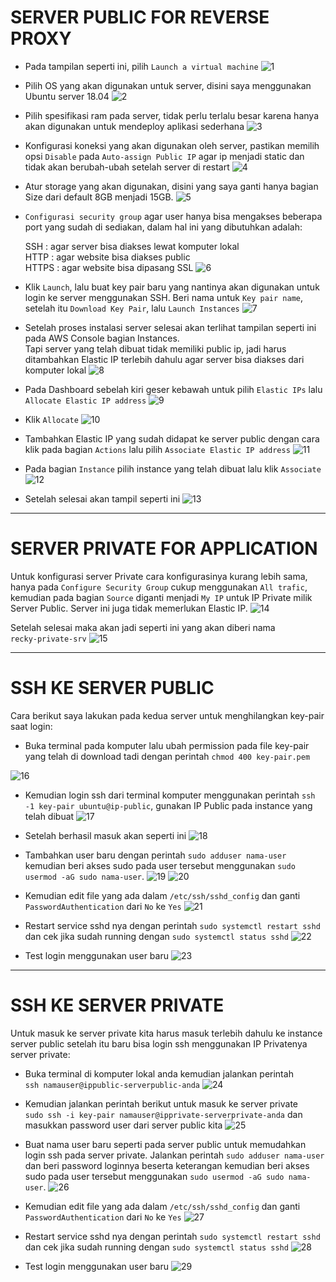 # SERVER PUBLIC FOR REVERSE PROXY

- Pada tampilan seperti ini, pilih `Launch a virtual machine`
  ![1](https://user-images.githubusercontent.com/45087061/101750801-16988600-3b02-11eb-9da7-b8720bf531d9.png)

- Pilih OS yang akan digunakan untuk server, disini saya menggunakan Ubuntu server 18.04
  ![2](https://user-images.githubusercontent.com/45087061/101751756-39776a00-3b03-11eb-9025-b2a114ca3d32.png)

- Pilih spesifikasi ram pada server, tidak perlu terlalu besar karena hanya akan digunakan untuk mendeploy aplikasi sederhana
  ![3](https://user-images.githubusercontent.com/45087061/101752619-4e083200-3b04-11eb-807c-6b5283ddf28f.png)

- Konfigurasi koneksi yang akan digunakan oleh server, pastikan memilih opsi `Disable` pada `Auto-assign Public IP` agar ip menjadi static dan tidak akan berubah-ubah setelah server di restart
  ![4](https://user-images.githubusercontent.com/45087061/101783212-92a7c380-3b2c-11eb-9239-e578b4a6316f.png)

- Atur storage yang akan digunakan, disini yang saya ganti hanya bagian Size dari default 8GB menjadi 15GB.
  ![5](https://user-images.githubusercontent.com/45087061/101784452-1b732f00-3b2e-11eb-8170-718a05310e29.png)

- `Configurasi security group` agar user hanya bisa mengakses beberapa port yang sudah di sediakan, dalam hal ini yang dibutuhkan adalah:

    SSH : agar server bisa diakses lewat komputer lokal\
    HTTP : agar website bisa diakses public\
    HTTPS : agar website bisa dipasang SSL
  ![6](https://user-images.githubusercontent.com/45087061/101784581-48274680-3b2e-11eb-8bea-cff7c50e7174.png)

- Klik `Launch`, lalu buat key pair baru yang nantinya akan digunakan untuk login ke server menggunakan SSH. Beri nama untuk `Key pair name`, setelah itu `Download Key Pair`, lalu `Launch Instances`
  ![7](https://user-images.githubusercontent.com/45087061/101785162-00ed8580-3b2f-11eb-87de-48d6a6d815ad.png)

- Setelah proses instalasi server selesai akan terlihat tampilan seperti ini pada AWS Console bagian Instances.\
Tapi server yang telah dibuat tidak memiliki public ip, jadi harus ditambahkan Elastic IP terlebih dahulu agar server bisa diakses dari komputer lokal
  ![8](https://user-images.githubusercontent.com/45087061/101785591-8709cc00-3b2f-11eb-9f5f-f734847ea194.png)

- Pada Dashboard sebelah kiri geser kebawah untuk pilih `Elastic IPs` lalu `Allocate Elastic IP address`
  ![9](https://user-images.githubusercontent.com/45087061/101786020-01d2e700-3b30-11eb-9c72-dd5675d0f01b.png)

- Klik `Allocate`
  ![10](https://user-images.githubusercontent.com/45087061/101786659-c258ca80-3b30-11eb-9f1e-6bf5bf1ec3e0.png)

- Tambahkan Elastic IP yang sudah didapat ke server public dengan cara klik pada bagian `Actions` lalu pilih `Associate Elastic IP address`
  ![11](https://user-images.githubusercontent.com/45087061/101786886-0fd53780-3b31-11eb-86cd-5fe4eb998f66.png)

- Pada bagian `Instance` pilih instance yang telah dibuat lalu klik `Associate`
  ![12](https://user-images.githubusercontent.com/45087061/101787180-63478580-3b31-11eb-8348-b477b9621ba3.png)

- Setelah selesai akan tampil seperti ini
  ![13](https://user-images.githubusercontent.com/45087061/101787431-a7d32100-3b31-11eb-817d-0e3a80b514d4.png)

---

# SERVER PRIVATE FOR APPLICATION

Untuk konfigurasi server Private cara konfigurasinya kurang lebih sama, hanya pada `Configure Security Group` cukup menggunakan `All trafic`, kemudian pada bagian `Source` diganti menjadi `My IP` untuk IP Private milik Server Public. Server ini juga tidak memerlukan Elastic IP.
![14](https://user-images.githubusercontent.com/45087061/101787847-1f08b500-3b32-11eb-9bc3-35b2f8e67c85.png)

Setelah selesai maka akan jadi seperti ini yang akan diberi nama\
`recky-private-srv`
![15](https://user-images.githubusercontent.com/45087061/101788361-963e4900-3b32-11eb-80fd-ecc76bd9b85d.png)

---

# SSH KE SERVER PUBLIC

Cara berikut saya lakukan pada kedua server untuk menghilangkan key-pair saat login:
- Buka terminal pada komputer lalu ubah permission pada file key-pair yang telah di download tadi dengan perintah `chmod 400 key-pair.pem`

![16](https://user-images.githubusercontent.com/45087061/101788871-2f6d5f80-3b33-11eb-92c5-b1d0a5ba6ad8.png)

- Kemudian login ssh dari terminal komputer menggunakan perintah `ssh -1 key-pair ubuntu@ip-public`, gunakan IP Public pada instance yang telah dibuat
![17](https://user-images.githubusercontent.com/45087061/101789491-f1247000-3b33-11eb-8209-dc090656f6eb.png)

- Setelah berhasil masuk akan seperti ini
![18](https://user-images.githubusercontent.com/45087061/101789922-714ad580-3b34-11eb-8fc9-4acf262c026a.png)

- Tambahkan user baru dengan perintah `sudo adduser nama-user` kemudian beri akses sudo pada user tersebut menggunakan `sudo usermod -aG sudo nama-user`.
![19](https://user-images.githubusercontent.com/45087061/101790375-f635ef00-3b34-11eb-855a-ad476584ffcb.png)
![20](https://user-images.githubusercontent.com/45087061/101790754-65134800-3b35-11eb-844b-5382a688a511.png)

- Kemudian edit file yang ada dalam `/etc/ssh/sshd_config` dan ganti `PasswordAuthentication` dari `No` ke `Yes`
![21](https://user-images.githubusercontent.com/45087061/101790990-9f7ce500-3b35-11eb-931f-8f1ee5f6ec5b.png)

- Restart service sshd nya dengan perintah `sudo systemctl restart sshd` dan cek jika sudah running dengan `sudo systemctl status sshd`
![22](https://user-images.githubusercontent.com/45087061/101791043-ac99d400-3b35-11eb-9f8d-46b6895f92d6.png)

- Test login menggunakan user baru
![23](https://user-images.githubusercontent.com/45087061/101791422-16b27900-3b36-11eb-9372-5cf23aad9989.png)

---

# SSH KE SERVER PRIVATE

Untuk masuk ke server private kita harus masuk terlebih dahulu ke instance server public setelah itu baru bisa login ssh menggunakan IP Privatenya server private:
- Buka terminal di komputer lokal anda kemudian jalankan perintah\
`ssh namauser@ippublic-serverpublic-anda`
![24](https://user-images.githubusercontent.com/45087061/102003203-b8081d80-3d36-11eb-972e-a4bedc08e3bf.png)

- Kemudian jalankan perintah berikut untuk masuk ke server private\
`sudo ssh -i key-pair namauser@ipprivate-serverprivate-anda` dan masukkan password user dari server public kita
![25](https://user-images.githubusercontent.com/45087061/102003267-b7bc5200-3d37-11eb-96f4-b9d57ef15d3a.png)

- Buat nama user baru seperti pada server public untuk memudahkan login ssh pada server private. Jalankan perintah `sudo adduser nama-user` dan beri password loginnya beserta keterangan kemudian beri akses sudo pada user tersebut menggunakan `sudo usermod -aG sudo nama-user`.
![26](https://user-images.githubusercontent.com/45087061/102003343-acb5f180-3d38-11eb-84cf-29d3fa9533df.png)

- Kemudian edit file yang ada dalam `/etc/ssh/sshd_config` dan ganti `PasswordAuthentication` dari `No` ke `Yes`
![27](https://user-images.githubusercontent.com/45087061/102003423-e0dde200-3d39-11eb-974a-303a9266998b.png)

- Restart service sshd nya dengan perintah `sudo systemctl restart sshd` dan cek jika sudah running dengan `sudo systemctl status sshd`
![28](https://user-images.githubusercontent.com/45087061/102003444-1256ad80-3d3a-11eb-9afc-9c0401cb7427.png)

- Test login menggunakan user baru
![29](https://user-images.githubusercontent.com/45087061/102003475-8e50f580-3d3a-11eb-847d-28b28a57353e.png)
